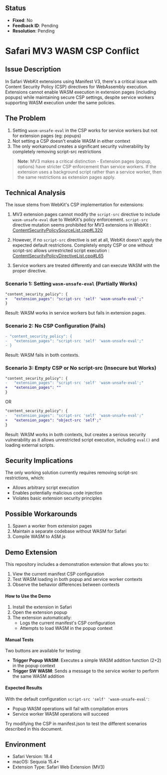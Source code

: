 ## Status

- **Fixed**: No
- **Feedback ID**: Pending
- **Resolution**: Pending

# Safari MV3 WASM CSP Conflict

## Issue Description

In Safari WebKit extensions using Manifest V3, there's a critical issue with Content Security Policy (CSP) directives for WebAssembly execution. Extensions cannot enable WASM execution in extension pages (including popups) while maintaining secure CSP settings, despite service workers supporting WASM execution under the same policies.

## The Problem

1. Setting `wasm-unsafe-eval` in the CSP works for service workers but not for extension pages (eg: popups)
2. Not setting a CSP doesn't enable WASM in either context
3. The only workaround creates a significant security vulnerability by completely removing script-src restrictions

> **Note**: MV3 makes a critical distinction - Extension pages (popup, options) have stricter CSP enforcement than service workers. If the extension uses a background script rather than a service worker, then the same restrictions as extension pages apply.

## Technical Analysis

The issue stems from WebKit's CSP implementation for extensions:

1. MV3 extension pages cannot modify the `script-src` directive to include `wasm-unsafe-eval` due to WebKit's policy enforcement. `script-src` directive mutation seems prohibited for MV3 extensions in WebKit :
   [ContentSecurityPolicySourceList.cpp#L320](https://github.com/WebKit/WebKit/blob/4d5cc63cf05c21240d6a5c90bdc60f9b8b00c7a4/Source/WebCore/page/csp/ContentSecurityPolicySourceList.cpp#L320)

2. However, if no `script-src` directive is set at all, WebKit doesn't apply the expected default restrictions. Completely empty CSP or one without script-src allows unrestricted script execution : [ContentSecurityPolicyDirectiveList.cpp#L65](https://github.com/WebKit/WebKit/blob/4d5cc63cf05c21240d6a5c90bdc60f9b8b00c7a4/Source/WebCore/page/csp/ContentSecurityPolicyDirectiveList.cpp#L65)

3. Service workers are treated differently and can execute WASM with the proper directive.

### Scenario 1: Setting `wasm-unsafe-eval` (Partially Works)

```diff
"content_security_policy": {
+   "extension_pages": "script-src 'self' 'wasm-unsafe-eval';"
}
```

Result: WASM works in service workers but fails in extension pages.

### Scenario 2: No CSP Configuration (Fails)

```diff
- "content_security_policy": {
-   "extension_pages": "script-src 'self' 'wasm-unsafe-eval';"
- }
```

Result: WASM fails in both contexts.

### Scenario 3: Empty CSP or No script-src (Insecure but Works)

```diff
"content_security_policy": {
-   "extension_pages": "script-src 'self' 'wasm-unsafe-eval';"
+   "extension_pages": ""
}
```

OR

```diff
"content_security_policy": {
-   "extension_pages": "script-src 'self' 'wasm-unsafe-eval';"
+   "extension_pages": "object-src 'self';"
}
```

Result: WASM works in both contexts, but creates a serious security vulnerability as it allows unrestricted script execution, including `eval()` and loading external scripts.

## Security Implications

The only working solution currently requires removing script-src restrictions, which:

- Allows arbitrary script execution
- Enables potentially malicious code injection
- Violates basic extension security principles

## Possible Workarounds

1. Spawn a worker from extension pages
2. Maintain a separate codebase without WASM for Safari
3. Compile WASM to ASM.js

## Demo Extension

This repository includes a demonstration extension that allows you to:

1. View the current manifest CSP configuration
2. Test WASM loading in both popup and service worker contexts
3. Observe the behavior differences between contexts

#### How to Use the Demo

1. Install the extension in Safari
2. Open the extension popup
3. The extension automatically:
   - Logs the current manifest's CSP configuration
   - Attempts to load WASM in the popup context

#### Manual Tests

Two buttons are available for testing:

- **Trigger Popup WASM**: Executes a simple WASM addition function (2+2) in the popup context
- **Trigger SW WASM**: Sends a message to the service worker to perform the same WASM addition

#### Expected Results

With the default configuration `script-src 'self' 'wasm-unsafe-eval'`:

- Popup WASM operations will fail with compilation errors
- Service worker WASM operations will succeed

Try modifying the CSP in manifest.json to test the different scenarios described in this document.

## Environment

- Safari Version: 18.4
- macOS: Sequoia 15.4+
- Extension Type: Safari Web Extension (MV3)
